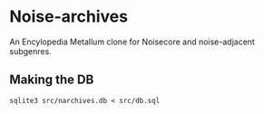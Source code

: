 # Noise-archives
An Encylopedia Metallum clone for Noisecore and noise-adjacent subgenres.

## Making the DB
```
sqlite3 src/narchives.db < src/db.sql
```

